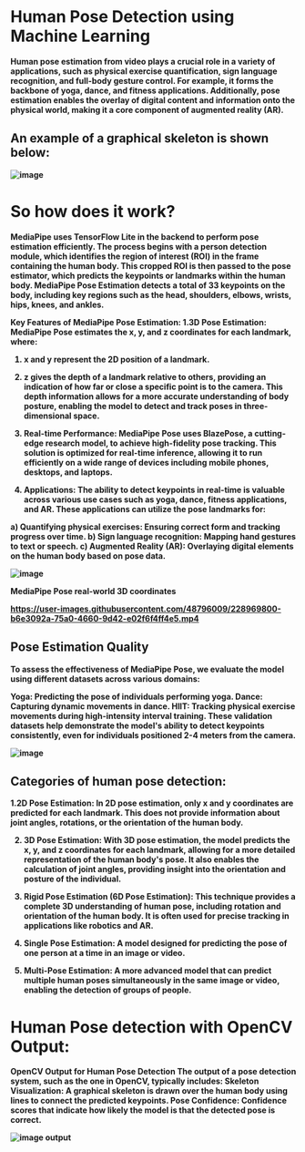 # Human Pose Detection using Machine Learning

<b>Human pose estimation from video plays a crucial role in a variety of applications, such as physical exercise quantification, sign language recognition, and full-body gesture control. For example, it forms the backbone of yoga, dance, and fitness applications. Additionally, pose estimation enables the overlay of digital content and information onto the physical world, making it a core component of augmented reality (AR).

## An example of a graphical skeleton is shown below:

![image](https://miro.medium.com/v2/resize:fit:1100/format:webp/1*JUXSz1Vy5S7OiIz26DPgew.png)

# So how does it work?
<b>MediaPipe uses TensorFlow Lite in the backend to perform pose estimation efficiently. The process begins with a person detection module, which identifies the region of interest (ROI) in the frame containing the human body. This cropped ROI is then passed to the pose estimator, which predicts the keypoints or landmarks within the human body. MediaPipe Pose Estimation detects a total of 33 keypoints on the body, including key regions such as the head, shoulders, elbows, wrists, hips, knees, and ankles.

<b>Key Features of MediaPipe Pose Estimation:
<b>1.3D Pose Estimation: MediaPipe Pose estimates the x, y, and z coordinates for each landmark, where:

1. x and y represent the 2D position of a landmark.
2. z gives the depth of a landmark relative to others, providing an indication of how far or close a specific point is to the camera.
This depth information allows for a more accurate understanding of body posture, enabling the model to detect and track poses in three-dimensional space.

2. Real-time Performance: MediaPipe Pose uses BlazePose, a cutting-edge research model, to achieve high-fidelity pose tracking. This solution is optimized for real-time inference, allowing it to run efficiently on a wide range of devices including mobile phones, desktops, and laptops.

3. Applications: The ability to detect keypoints in real-time is valuable across various use cases such as yoga, dance, fitness applications, and AR. These applications can utilize the pose landmarks for:

a) Quantifying physical exercises: Ensuring correct form and tracking progress over time.
b) Sign language recognition: Mapping hand gestures to text or speech.
c) Augmented Reality (AR): Overlaying digital elements on the human body based on pose data.

![image](https://user-images.githubusercontent.com/48796009/228968898-73de4945-1957-4656-a17a-c4180c49dbe7.png)


 MediaPipe Pose real-world 3D coordinates

https://user-images.githubusercontent.com/48796009/228969800-b6e3092a-75a0-4660-9d42-e02f6f4ff4e5.mp4



## Pose Estimation Quality

To assess the effectiveness of MediaPipe Pose, we evaluate the model using different datasets across various domains:

Yoga: Predicting the pose of individuals performing yoga.
Dance: Capturing dynamic movements in dance.
HIIT: Tracking physical exercise movements during high-intensity interval training.
These validation datasets help demonstrate the model's ability to detect keypoints consistently, even for individuals positioned 2-4 meters from the camera.

![image](https://user-images.githubusercontent.com/48796009/228968792-c3da1cd4-7b18-4d57-ab2c-482825deccd6.png)


## Categories of human pose detection:


1.2D Pose Estimation: In 2D pose estimation, only x and y coordinates are predicted for each landmark. This does not provide information about joint angles, rotations, or the orientation of the human body.

2. 3D Pose Estimation: With 3D pose estimation, the model predicts the x, y, and z coordinates for each landmark, allowing for a more detailed representation of the human body's pose. It also enables the calculation of joint angles, providing insight into the orientation and posture of the individual.

3. Rigid Pose Estimation (6D Pose Estimation): This technique provides a complete 3D understanding of human pose, including rotation and orientation of the human body. It is often used for precise tracking in applications like robotics and AR.

4. Single Pose Estimation: A model designed for predicting the pose of one person at a time in an image or video.
   
5. Multi-Pose Estimation: A more advanced model that can predict multiple human poses simultaneously in the same image or video, enabling the detection of groups of people.

# Human Pose detection with OpenCV Output:
OpenCV Output for Human Pose Detection
The output of a pose detection system, such as the one in OpenCV, typically includes:
Skeleton Visualization: A graphical skeleton is drawn over the human body using lines to connect the predicted keypoints.
Pose Confidence: Confidence scores that indicate how likely the model is that the detected pose is correct.


![image output](https://github.com/user-attachments/assets/b0a0bbaf-468d-4e1b-93ee-b1c9917c4da4)


